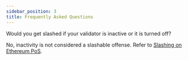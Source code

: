 ```yaml
---
sidebar_position: 3
title: Frequently Asked Questions
---
```


Would you get slashed if your validator is inactive or it is turned off?

No, inactivity is not considered a slashable offense. Refer to [Slashing on Ethereum PoS](background/slash.md).
